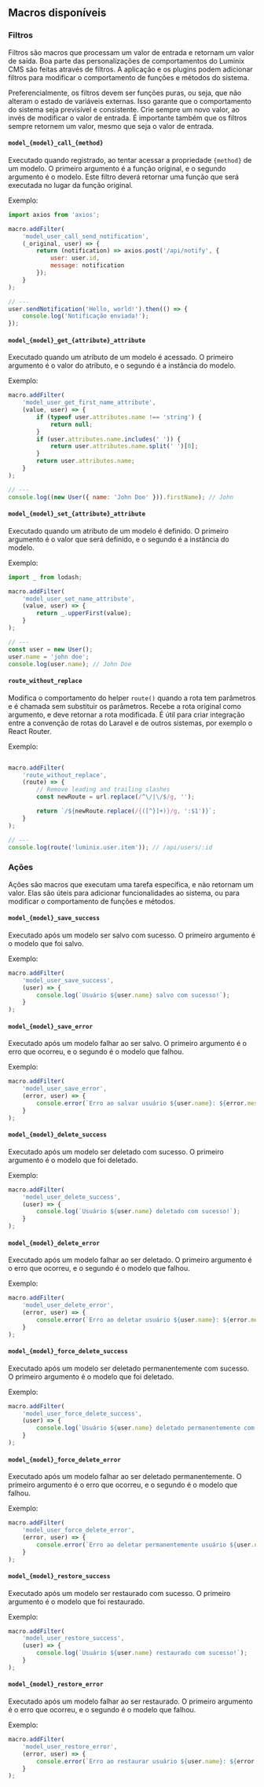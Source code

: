 ## Macros disponíveis

### Filtros

Filtros são macros que processam um valor de entrada e retornam um valor de saída. Boa parte das personalizações de comportamentos do Luminix CMS são feitas através de filtros. A aplicação e os plugins podem adicionar filtros para modificar o comportamento de funções e métodos do sistema.

Preferencialmente, os filtros devem ser funções puras, ou seja, que não alteram o estado de variáveis externas. Isso garante que o comportamento do sistema seja previsível e consistente. Crie sempre um novo valor, ao invés de modificar o valor de entrada. É importante também que os filtros sempre retornem um valor, mesmo que seja o valor de entrada.

#### `model_{model}_call_{method}`

Executado quando registrado, ao tentar acessar a propriedade `{method}` de um modelo. O primeiro argumento é a função original, e o segundo argumento é o modelo. Este filtro deverá retornar uma função que será executada no lugar da função original.

Exemplo:

```javascript
import axios from 'axios';

macro.addFilter(
    'model_user_call_send_notification',
    (_original, user) => {
        return (notification) => axios.post('/api/notify', {
            user: user.id,
            message: notification
        });
    }
);

// ---
user.sendNotification('Hello, world!').then(() => {
    console.log('Notificação enviada!');
});
```

#### `model_{model}_get_{attribute}_attribute`

Executado quando um atributo de um modelo é acessado. O primeiro argumento é o valor do atributo, e o segundo é a instância do modelo.

Exemplo:

```javascript
macro.addFilter(
    'model_user_get_first_name_attribute',
    (value, user) => {
        if (typeof user.attributes.name !== 'string') {
            return null;
        }
        if (user.attributes.name.includes(' ')) {
            return user.attributes.name.split(' ')[0];
        }
        return user.attributes.name;
    }
);

// ---
console.log((new User({ name: 'John Doe' })).firstName); // John
```

#### `model_{model}_set_{attribute}_attribute`

Executado quando um atributo de um modelo é definido. O primeiro argumento é o valor que será definido, e o segundo é a instância do modelo.

Exemplo:

```javascript
import _ from lodash;

macro.addFilter(
    'model_user_set_name_attribute',
    (value, user) => {
        return _.upperFirst(value);
    }
);

// ---
const user = new User();
user.name = 'john doe';
console.log(user.name); // John Doe
```

#### `route_without_replace`

Modifica o comportamento do helper `route()` quando a rota tem parâmetros e é chamada sem substituir os parâmetros. Recebe a rota original como argumento, e deve retornar a rota modificada. É útil para criar integração entre a convenção de rotas do Laravel e de outros sistemas, por exemplo o React Router.

Exemplo:

```javascript

macro.addFilter(
    'route_without_replace',
    (route) => {
        // Remove leading and trailing slashes
        const newRoute = url.replace(/^\/|\/$/g, '');

        return `/${newRoute.replace(/{([^}]+)}/g, ':$1')}`;
    }
);

// ---
console.log(route('luminix.user.item')); // /api/users/:id
```

### Ações

Ações são macros que executam uma tarefa específica, e não retornam um valor. Elas são úteis para adicionar funcionalidades ao sistema, ou para modificar o comportamento de funções e métodos.

#### `model_{model}_save_success`

Executado após um modelo ser salvo com sucesso. O primeiro argumento é o modelo que foi salvo.

Exemplo:

```javascript
macro.addFilter(
    'model_user_save_success',
    (user) => {
        console.log(`Usuário ${user.name} salvo com sucesso!`);
    }
);
```

#### `model_{model}_save_error`

Executado após um modelo falhar ao ser salvo. O primeiro argumento é o erro que ocorreu, e o segundo é o modelo que falhou.

Exemplo:

```javascript
macro.addFilter(
    'model_user_save_error',
    (error, user) => {
        console.error(`Erro ao salvar usuário ${user.name}: ${error.message}`);
    }
);
```

#### `model_{model}_delete_success`

Executado após um modelo ser deletado com sucesso. O primeiro argumento é o modelo que foi deletado.

Exemplo:

```javascript
macro.addFilter(
    'model_user_delete_success',
    (user) => {
        console.log(`Usuário ${user.name} deletado com sucesso!`);
    }
);
```

#### `model_{model}_delete_error`

Executado após um modelo falhar ao ser deletado. O primeiro argumento é o erro que ocorreu, e o segundo é o modelo que falhou.

Exemplo:

```javascript
macro.addFilter(
    'model_user_delete_error',
    (error, user) => {
        console.error(`Erro ao deletar usuário ${user.name}: ${error.message}`);
    }
);
```

#### `model_{model}_force_delete_success`

Executado após um modelo ser deletado permanentemente com sucesso. O primeiro argumento é o modelo que foi deletado.

Exemplo:

```javascript
macro.addFilter(
    'model_user_force_delete_success',
    (user) => {
        console.log(`Usuário ${user.name} deletado permanentemente com sucesso!`);
    }
);
```

#### `model_{model}_force_delete_error`

Executado após um modelo falhar ao ser deletado permanentemente. O primeiro argumento é o erro que ocorreu, e o segundo é o modelo que falhou.

Exemplo:

```javascript
macro.addFilter(
    'model_user_force_delete_error',
    (error, user) => {
        console.error(`Erro ao deletar permanentemente usuário ${user.name}: ${error.message}`);
    }
);
```

#### `model_{model}_restore_success`

Executado após um modelo ser restaurado com sucesso. O primeiro argumento é o modelo que foi restaurado.

Exemplo:

```javascript
macro.addFilter(
    'model_user_restore_success',
    (user) => {
        console.log(`Usuário ${user.name} restaurado com sucesso!`);
    }
);
```

#### `model_{model}_restore_error`

Executado após um modelo falhar ao ser restaurado. O primeiro argumento é o erro que ocorreu, e o segundo é o modelo que falhou.

Exemplo:

```javascript
macro.addFilter(
    'model_user_restore_error',
    (error, user) => {
        console.error(`Erro ao restaurar usuário ${user.name}: ${error.message}`);
    }
);
```
